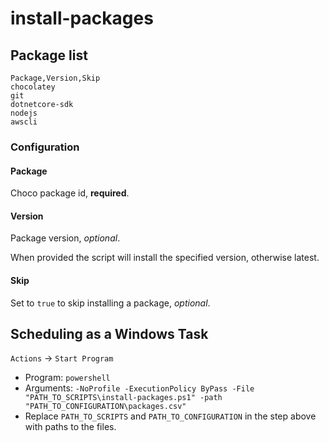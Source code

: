 # install-packages

## Package list
```csv
Package,Version,Skip
chocolatey
git
dotnetcore-sdk
nodejs
awscli
```

### Configuration
#### Package
Choco package id, **required**.
#### Version
Package version, _optional_.

When provided the script will install the specified version, otherwise latest.
#### Skip
Set to `true` to skip installing a package, _optional_.

## Scheduling as a Windows Task
`Actions` -> `Start Program`
- Program: `powershell`
- Arguments: `-NoProfile -ExecutionPolicy ByPass -File "PATH_TO_SCRIPTS\install-packages.ps1" -path "PATH_TO_CONFIGURATION\packages.csv"`
- Replace `PATH_TO_SCRIPTS` and `PATH_TO_CONFIGURATION` in the step above with paths to the files.
